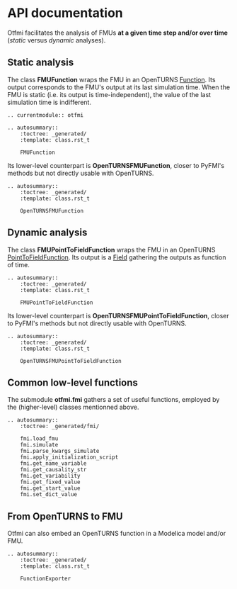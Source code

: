 # API documentation

Otfmi facilitates the analysis of FMUs **at a given time step and/or over time** (*static* versus *dynamic* analyses).

## Static analysis

The class **FMUFunction** wraps the FMU in an OpenTURNS [Function](http://shorturl.at/cAGH1).
Its output corresponds to the FMU's output at its last simulation time.
When the FMU is static (i.e. its output is time-independent), the value of the last simulation time is indifferent.

```{eval-rst}
.. currentmodule:: otfmi

.. autosummary::
    :toctree: _generated/
    :template: class.rst_t

    FMUFunction
```

Its lower-level counterpart is **OpenTURNSFMUFunction**, closer to PyFMI's methods but not directly usable with OpenTURNS.

```{eval-rst}
.. autosummary::
    :toctree: _generated/
    :template: class.rst_t

    OpenTURNSFMUFunction
```


## Dynamic analysis

The class **FMUPointToFieldFunction** wraps the FMU in an OpenTURNS [PointToFieldFunction](http://shorturl.at/aduBM).
Its output is a [Field](http://shorturl.at/ptDKW) gathering the outputs as function of time.

```{eval-rst}
.. autosummary::
    :toctree: _generated/
    :template: class.rst_t

    FMUPointToFieldFunction
```

Its lower-level counterpart is **OpenTURNSFMUPointToFieldFunction**, closer to PyFMI's methods but not directly usable with OpenTURNS.

```{eval-rst}
.. autosummary::
    :toctree: _generated/
    :template: class.rst_t

    OpenTURNSFMUPointToFieldFunction
```

## Common low-level functions

The submodule **otfmi.fmi** gathers a set of useful functions, employed by the (higher-level) classes mentionned above.

```{eval-rst}
.. autosummary::
    :toctree: _generated/fmi/

    fmi.load_fmu
    fmi.simulate
    fmi.parse_kwargs_simulate
    fmi.apply_initialization_script
    fmi.get_name_variable
    fmi.get_causality_str
    fmi.get_variability
    fmi.get_fixed_value
    fmi.get_start_value
    fmi.set_dict_value
```

## From OpenTURNS to FMU

Otfmi can also embed an OpenTURNS function in a Modelica model and/or FMU.

```{eval-rst}
.. autosummary::
    :toctree: _generated/
    :template: class.rst_t

    FunctionExporter
```